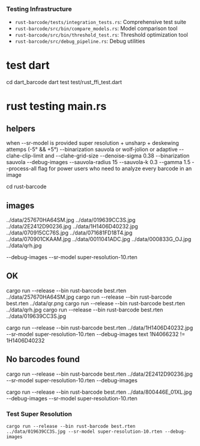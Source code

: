 ### Testing Infrastructure
- `rust-barcode/tests/integration_tests.rs`: Comprehensive test suite
- `rust-barcode/src/bin/compare_models.rs`: Model comparison tool
- `rust-barcode/src/bin/threshold_test.rs`: Threshold optimization tool
- `rust-barcode/src/debug_pipeline.rs`: Debug utilities

# test dart 

cd dart_barcode
dart test test/rust_ffi_test.dart

# rust testing main.rs

## helpers
when --sr-model is provided 
super resolution + unsharp + deskewing attemps (-5° && +5°) 
--binarization sauvola or wolf-jolion or adaptive
--clahe-clip-limit <float> and --clahe-grid-size <int>
--denoise-sigma 0.38 
--binarization sauvola --debug-images --sauvola-radius 15 --sauvola-k 0.3
--gamma 1.5
--process-all flag for power users who need to analyze every barcode in an image

cd rust-barcode

## images
../data/257670HA64SM.jpg
../data/019639CC3S.jpg
../data/2E2412D90236.jpg
../data/1H1406D40232.jpg
../data/070915CC76S.jpg
../data/071681FD18T4.jpg
../data/070901CKAAM.jpg
../data/0011041ADC.jpg
../data/000833G_OJ.jpg
../data/qrh.jpg

 --debug-images --sr-model super-resolution-10.rten

## OK
cargo run --release --bin rust-barcode best.rten ../data/257670HA64SM.jpg
cargo run --release --bin rust-barcode best.rten ../data/qr.png
cargo run --release --bin rust-barcode best.rten ../data/qrh.jpg
cargo run --release --bin rust-barcode best.rten ../data/019639CC3S.jpg 

cargo run --release --bin rust-barcode best.rten ../data/1H1406D40232.jpg --sr-model super-resolution-10.rten --debug-images
text 1N4066232 != 1H1406D40232

## No barcodes found

cargo run --release --bin rust-barcode best.rten ../data/2E2412D90236.jpg --sr-model super-resolution-10.rten --debug-images 

cargo run --release --bin rust-barcode best.rten ../data/800446E_01XL.jpg --debug-images --sr-model super-resolution-10.rten



### Test Super Resolution
`cargo run --release --bin rust-barcode best.rten ../data/019639CC3S.jpg --sr-model super-resolution-10.rten --debug-images`